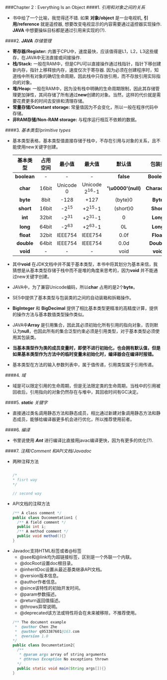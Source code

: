 ###Chapter 2 : Everything Is an Object
####1. _引用和对象之间的关系_
+ 书中给了一个比喻，我觉得还不错. 如果 **对象/object** 是一台电视机, **引用/reference** 就是遥控器, 想要改变电视显示的内容需要通过遥控器实现操作. **JAVA** 中想要操纵目标都是通过引用来实现的(?).

####2. _**JAVA** 存储管理_
+ **寄存器/Register:** 内置于CPU中，速度最快，应该值得是L1，L2，L3这些缓存，在JAVA中无法直接或间接操作.
+ **栈/Stack:** 一般在RAM中，但是CPU可以直接操作通过栈指针，指针下移创建新内存，指针上移释放内存，速度仅次于寄存器. 因为必须在创建程序时，知道栈中所有对象的确切生命周期，因此栈中只存放引用，而不存放引用实际指向的对象。
+ **堆/Heap:** 一般在RAM中，因为没有栈中明确的生命周期限制，因此其存储管理更加弹性，其间存储了所有通过**new**创建的对象。当然，这样的代价就是需要花费更多的时间去安排和清理存储。
+ **常量存储/Constant storage:** 常量值因为不会变化，所以一般在程序代码中存储。
+ **非RAM存储/Non-RAM storage:** 与程序运行相互不依赖的数据。

####3. _基本类型/primitive types_
+ 基本类型表格，基本类型值直接存储于栈中，不存在引用与对象的关系，且不能使用new关键字创建。

    |   基本类型   | 占用空间  | 最小值           | 最大值                   | 默认值              | 包装类        |
    |:-----------:|:--------:|:---------------:|:------------------------:|:------------------:|:-------------:|
    | **boolean** | -        | -               | -                        | **false**          | **Boolean**   |
    | **char**    | 16bit    | Unicode 0       | Unicode 2<sup>16</sup>-1 | **'\u0000'(null)** | **Character** |
    | **byte**    | 8bit     | -128            | +127                     | (byte)0            | **Byte**      |
    | **short**   | 16bit    | -2<sup>15</sup> | +2<sup>15</sup>-1        | (short)0           | **Short**     |
    | **int**     | 32bit    | -2<sup>31</sup> | +2<sup>31</sup>-1        | 0                  | **Long**      |
    | **long**    | 64bit    | -2<sup>63</sup> | +2<sup>63</sup>-1        | 0L                 | **Long**      |
    | **float**   | 32bit    | IEEE754         | IEEE754                  | 0.0f               | **Float**     |
    | **double**  | 64bit    | IEEE754         | IEEE754                  | 0.0d               | **Double**    |
    | **void**    | -        | -               | -                        | void               | **void**      |
+ 其中**void** 在JDK文档中并不属于基本类型，本书中将其划分为基本来信，我猜想是从基本类型存储于栈中而不是堆的角度来思考的，因为**void** 并不能通过new关键字创建。
+ JAVA中，为了兼容Unicode编码，所以**char** 占用的是2个**byte**。
+ SE5中提供了基本类型与包装类的之间的自动装箱和拆箱操作。
+ **BigInteger** 和 **BigDecimal** 提供了相比基本类型更精准的高精度计算，提供的操作方法与基本数值类型操作类似。
+ JAVA中**Array** 是引用集合，因此其必须初始化所有引用的指向对象，否则默认为**null**，也因此所有的集合泛型约束必须是引用类型，对于基本类型必须使用其包装类。
+ **当基本类型作为类的成员变量时，即使不进行初始化，也会拥有默认值，但是如果基本类型作为方法中的临时变量未初始化时，编译器会在编译时报错。**
+ 基本类型在方法的输入参数列表中，属于值传递，引用类型属于引用传递。

####4. _域_
+ 域是可以限定引用的生命周期，但是无法限定类的生命周期，当栈中的引用被回收后，引用指向的对象仍然存在与堆中，其回收时间有GC决定。

####5. _**static** 关键字_
+ 直接通过类名调用静态方法和静态成员，相比通过新建对象调用静态方法和静态成员，能够给编译器更多机会进行优化，所以推荐使用前者。

####6. _编译_
+ 书里说使用 **_Ant_** 进行编译比直接用javac编译更快，因为有更多的优化(?).

####7. _注释/Comment 和API文档/Javadoc_
+ 两种注释方法
    ```java
    
    /*
    * fisrt way
    */

    // second way
    ```
+ API文档的注释方法
    ```java
    /** A class comment */
    public class Ducomemtation1 {
      /** A field comment */
      public int i;
      /** A method comment */
      public void method(){}
    }
    ```
+ Javadoc支持HTML标签或者@标签
    + @see和@link均为超链接标签，区别是一个外联一个内联。
    + @docRoot设置doc根目录。
    + @inheritDoc设置从最近基类继承API文档。
    + @version版本信息。
    + @author作者信息。
    + @since该特性的初始开发时间。
    + @param参数描述。
    + @return返回值描述。
    + @throws异常说明。
    + @deprecated该方法或特性将会在未来被移除，不推荐使用。
    ```java
    /** The document example
     *  @author Chen Zhe
     *  @author q953387601@163.com
     *  @version 1.0
    */
    public class Documentation2{
      /**
       * @param args array of string arguments
       * @throws Exception No exceptions thrown
      */ 
      public static void main(String args[]){}  
    }
    ```